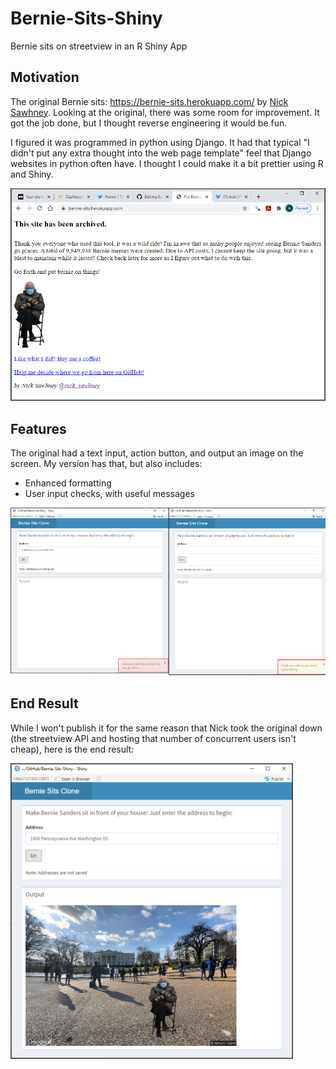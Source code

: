 # Bernie-Sits-Shiny
Bernie sits on streetview in an R Shiny App

## Motivation
The original Bernie sits: https://bernie-sits.herokuapp.com/ by [Nick Sawhney](https://twitter.com/nick_sawhney). Looking at the original, there was some room for improvement. It got the job done, but I thought reverse engineering it would be fun.

I figured it was programmed in python using Django. It had that typical "I didn't put any extra thought into the web page template" feel that Django websites in python often have. I thought I could make it a bit prettier using R and Shiny.

![Original Bernie Sits](/Original_archived.png)

## Features
The original had a text input, action button, and output an image on the screen. My version has that, but also includes:
- Enhanced formatting
- User input checks, with useful messages

![Check for blank input](/shiny_notifications.png)

## End Result
While I won't publish it for the same reason that Nick took the original down (the streetview API and hosting that number of concurrent users isn't cheap), here is the end result:

![Final Output Image](/shiny_white_house.png)
